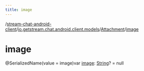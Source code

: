 ```yaml
---
title: image
---
```

/[stream-chat-android-client](../../index.md)/[io.getstream.chat.android.client.models](../index.md)/[Attachment](index.md)/[image](image.md)  
  
  
  
# image  
@SerializedName(value = image)var [image](image.md): [String](https://kotlinlang.org/api/latest/jvm/stdlib/kotlin/-string/index.html)? = null
